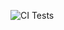 ![CI Tests](https://github.com/jonkersiebe/ses-opdrachten-deel-1-2425-jonkersiebe/actions/workflows/ci.yml/badge.svg)